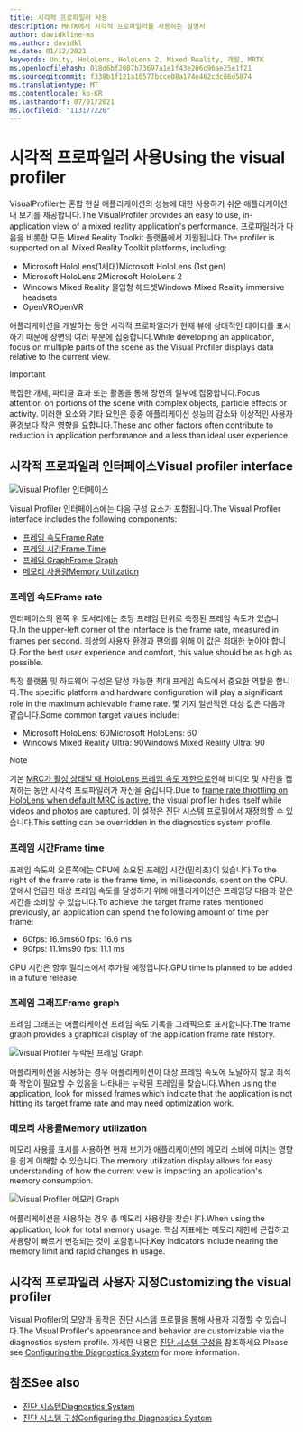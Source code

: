 ```yaml
---
title: 시각적 프로파일러 사용
description: MRTK에서 시각적 프로파일러를 사용하는 설명서
author: davidkline-ms
ms.author: davidkl
ms.date: 01/12/2021
keywords: Unity, HoloLens, HoloLens 2, Mixed Reality, 개발, MRTK
ms.openlocfilehash: 018d6bf2087b73697a1e1f43e206c96ae25e1f21
ms.sourcegitcommit: f338b1f121a10577bcce08a174e462cdc86d5874
ms.translationtype: MT
ms.contentlocale: ko-KR
ms.lasthandoff: 07/01/2021
ms.locfileid: "113177226"
---
```

# <a name="using-the-visual-profiler"></a><span data-ttu-id="74744-104">시각적 프로파일러 사용</span><span class="sxs-lookup"><span data-stu-id="74744-104">Using the visual profiler</span></span>

<span data-ttu-id="74744-105">VisualProfiler는 혼합 현실 애플리케이션의 성능에 대한 사용하기 쉬운 애플리케이션 내 보기를 제공합니다.</span><span class="sxs-lookup"><span data-stu-id="74744-105">The VisualProfiler provides an easy to use, in-application view of a mixed reality application's performance.</span></span> <span data-ttu-id="74744-106">프로파일러가 다음을 비롯한 모든 Mixed Reality Toolkit 플랫폼에서 지원됩니다.</span><span class="sxs-lookup"><span data-stu-id="74744-106">The profiler is supported on all Mixed Reality Toolkit platforms, including:</span></span>

- <span data-ttu-id="74744-107">Microsoft HoloLens(1세대)</span><span class="sxs-lookup"><span data-stu-id="74744-107">Microsoft HoloLens (1st gen)</span></span>
- <span data-ttu-id="74744-108">Microsoft HoloLens 2</span><span class="sxs-lookup"><span data-stu-id="74744-108">Microsoft HoloLens 2</span></span>
- <span data-ttu-id="74744-109">Windows Mixed Reality 몰입형 헤드셋</span><span class="sxs-lookup"><span data-stu-id="74744-109">Windows Mixed Reality immersive headsets</span></span>
- <span data-ttu-id="74744-110">OpenVR</span><span class="sxs-lookup"><span data-stu-id="74744-110">OpenVR</span></span>

<span data-ttu-id="74744-111">애플리케이션을 개발하는 동안 시각적 프로파일러가 현재 뷰에 상대적인 데이터를 표시하기 때문에 장면의 여러 부분에 집중합니다.</span><span class="sxs-lookup"><span data-stu-id="74744-111">While developing an application, focus on multiple parts of the scene as the Visual Profiler displays data relative to the current view.</span></span>

> [!IMPORTANT]
> <span data-ttu-id="74744-112">복잡한 개체, 파티클 효과 또는 활동을 통해 장면의 일부에 집중합니다.</span><span class="sxs-lookup"><span data-stu-id="74744-112">Focus attention on portions of the scene with complex objects, particle effects or activity.</span></span> <span data-ttu-id="74744-113">이러한 요소와 기타 요인은 종종 애플리케이션 성능의 감소와 이상적인 사용자 환경보다 작은 영향을 요합니다.</span><span class="sxs-lookup"><span data-stu-id="74744-113">These and other factors often contribute to reduction in application performance and a less than ideal user experience.</span></span>

## <a name="visual-profiler-interface"></a><span data-ttu-id="74744-114">시각적 프로파일러 인터페이스</span><span class="sxs-lookup"><span data-stu-id="74744-114">Visual profiler interface</span></span>

![Visual Profiler 인터페이스](../images/diagnostics/VisualProfiler.png)

<span data-ttu-id="74744-116">Visual Profiler 인터페이스에는 다음 구성 요소가 포함됩니다.</span><span class="sxs-lookup"><span data-stu-id="74744-116">The Visual Profiler interface includes the following components:</span></span>

- [<span data-ttu-id="74744-117">프레임 속도</span><span class="sxs-lookup"><span data-stu-id="74744-117">Frame Rate</span></span>](#frame-rate)
- [<span data-ttu-id="74744-118">프레임 시간</span><span class="sxs-lookup"><span data-stu-id="74744-118">Frame Time</span></span>](#frame-time)
- [<span data-ttu-id="74744-119">프레임 Graph</span><span class="sxs-lookup"><span data-stu-id="74744-119">Frame Graph</span></span>](#frame-graph)
- [<span data-ttu-id="74744-120">메모리 사용량</span><span class="sxs-lookup"><span data-stu-id="74744-120">Memory Utilization</span></span>](#memory-utilization)

### <a name="frame-rate"></a><span data-ttu-id="74744-121">프레임 속도</span><span class="sxs-lookup"><span data-stu-id="74744-121">Frame rate</span></span>

<span data-ttu-id="74744-122">인터페이스의 왼쪽 위 모서리에는 초당 프레임 단위로 측정된 프레임 속도가 있습니다.</span><span class="sxs-lookup"><span data-stu-id="74744-122">In the upper-left corner of the interface is the frame rate, measured in frames per second.</span></span> <span data-ttu-id="74744-123">최상의 사용자 환경과 편의를 위해 이 값은 최대한 높아야 합니다.</span><span class="sxs-lookup"><span data-stu-id="74744-123">For the best user experience and comfort, this value should be as high as possible.</span></span>

<span data-ttu-id="74744-124">특정 플랫폼 및 하드웨어 구성은 달성 가능한 최대 프레임 속도에서 중요한 역할을 합니다.</span><span class="sxs-lookup"><span data-stu-id="74744-124">The specific platform and hardware configuration will play a significant role in the maximum achievable frame rate.</span></span> <span data-ttu-id="74744-125">몇 가지 일반적인 대상 값은 다음과 같습니다.</span><span class="sxs-lookup"><span data-stu-id="74744-125">Some common target values include:</span></span>

- <span data-ttu-id="74744-126">Microsoft HoloLens: 60</span><span class="sxs-lookup"><span data-stu-id="74744-126">Microsoft HoloLens: 60</span></span>
- <span data-ttu-id="74744-127">Windows Mixed Reality Ultra: 90</span><span class="sxs-lookup"><span data-stu-id="74744-127">Windows Mixed Reality Ultra: 90</span></span>

> [!NOTE]
> <span data-ttu-id="74744-128">기본 [MRC가 활성 상태일 때 HoloLens 프레임 속도 제한으로](/windows/mixed-reality/mixed-reality-capture-for-developers#what-to-expect-when-mrc-is-enabled-on-hololens)인해 비디오 및 사진을 캡처하는 동안 시각적 프로파일러가 자신을 숨깁니다.</span><span class="sxs-lookup"><span data-stu-id="74744-128">Due to [frame rate throttling on HoloLens when default MRC is active](/windows/mixed-reality/mixed-reality-capture-for-developers#what-to-expect-when-mrc-is-enabled-on-hololens), the visual profiler hides itself while videos and photos are captured.</span></span> <span data-ttu-id="74744-129">이 설정은 진단 시스템 프로필에서 재정의할 수 있습니다.</span><span class="sxs-lookup"><span data-stu-id="74744-129">This setting can be overridden in the diagnostics system profile.</span></span>

### <a name="frame-time"></a><span data-ttu-id="74744-130">프레임 시간</span><span class="sxs-lookup"><span data-stu-id="74744-130">Frame time</span></span>

<span data-ttu-id="74744-131">프레임 속도의 오른쪽에는 CPU에 소요된 프레임 시간(밀리초)이 있습니다.</span><span class="sxs-lookup"><span data-stu-id="74744-131">To the right of the frame rate is the frame time, in milliseconds, spent on the CPU.</span></span> <span data-ttu-id="74744-132">앞에서 언급한 대상 프레임 속도를 달성하기 위해 애플리케이션은 프레임당 다음과 같은 시간을 소비할 수 있습니다.</span><span class="sxs-lookup"><span data-stu-id="74744-132">To achieve the target frame rates mentioned previously, an application can spend the following amount of time per frame:</span></span>

- <span data-ttu-id="74744-133">60fps: 16.6ms</span><span class="sxs-lookup"><span data-stu-id="74744-133">60 fps: 16.6 ms</span></span>
- <span data-ttu-id="74744-134">90fps: 11.1ms</span><span class="sxs-lookup"><span data-stu-id="74744-134">90 fps: 11.1 ms</span></span>

<span data-ttu-id="74744-135">GPU 시간은 향후 릴리스에서 추가될 예정입니다.</span><span class="sxs-lookup"><span data-stu-id="74744-135">GPU time is planned to be added in a future release.</span></span>

### <a name="frame-graph"></a><span data-ttu-id="74744-136">프레임 그래프</span><span class="sxs-lookup"><span data-stu-id="74744-136">Frame graph</span></span>

<span data-ttu-id="74744-137">프레임 그래프는 애플리케이션 프레임 속도 기록을 그래픽으로 표시합니다.</span><span class="sxs-lookup"><span data-stu-id="74744-137">The frame graph provides a graphical display of the application frame rate history.</span></span>

![Visual Profiler 누락된 프레임 Graph](../images/diagnostics/VisualProfilerMissedFrames.png)

<span data-ttu-id="74744-139">애플리케이션을 사용하는 경우 애플리케이션이 대상 프레임 속도에 도달하지 않고 최적화 작업이 필요할 수 있음을 나타내는 누락된 프레임을 찾습니다.</span><span class="sxs-lookup"><span data-stu-id="74744-139">When using the application, look for missed frames which indicate that the application is not hitting its target frame rate and may need optimization work.</span></span>

### <a name="memory-utilization"></a><span data-ttu-id="74744-140">메모리 사용률</span><span class="sxs-lookup"><span data-stu-id="74744-140">Memory utilization</span></span>

<span data-ttu-id="74744-141">메모리 사용률 표시를 사용하면 현재 보기가 애플리케이션의 메모리 소비에 미치는 영향을 쉽게 이해할 수 있습니다.</span><span class="sxs-lookup"><span data-stu-id="74744-141">The memory utilization display allows for easy understanding of how the current view is impacting an application's memory consumption.</span></span>

![Visual Profiler 메모리 Graph](../images/diagnostics/VisualProfilerMemory.png)

<span data-ttu-id="74744-143">애플리케이션을 사용하는 경우 총 메모리 사용량을 찾습니다.</span><span class="sxs-lookup"><span data-stu-id="74744-143">When using the application, look for total memory usage.</span></span> <span data-ttu-id="74744-144">핵심 지표에는 메모리 제한에 근접하고 사용량이 빠르게 변경되는 것이 포함됩니다.</span><span class="sxs-lookup"><span data-stu-id="74744-144">Key indicators include nearing the memory limit and rapid changes in usage.</span></span>

## <a name="customizing-the-visual-profiler"></a><span data-ttu-id="74744-145">시각적 프로파일러 사용자 지정</span><span class="sxs-lookup"><span data-stu-id="74744-145">Customizing the visual profiler</span></span>

<span data-ttu-id="74744-146">Visual Profiler의 모양과 동작은 진단 시스템 프로필을 통해 사용자 지정할 수 있습니다.</span><span class="sxs-lookup"><span data-stu-id="74744-146">The Visual Profiler's appearance and behavior are customizable via the diagnostics system profile.</span></span> <span data-ttu-id="74744-147">자세한 내용은 [진단 시스템 구성을](configuring-diagnostics.md) 참조하세요.</span><span class="sxs-lookup"><span data-stu-id="74744-147">Please see [Configuring the Diagnostics System](configuring-diagnostics.md) for more information.</span></span>

## <a name="see-also"></a><span data-ttu-id="74744-148">참조</span><span class="sxs-lookup"><span data-stu-id="74744-148">See also</span></span>

- [<span data-ttu-id="74744-149">진단 시스템</span><span class="sxs-lookup"><span data-stu-id="74744-149">Diagnostics System</span></span>](diagnostics-system-getting-started.md)
- [<span data-ttu-id="74744-150">진단 시스템 구성</span><span class="sxs-lookup"><span data-stu-id="74744-150">Configuring the Diagnostics System</span></span>](configuring-diagnostics.md)
